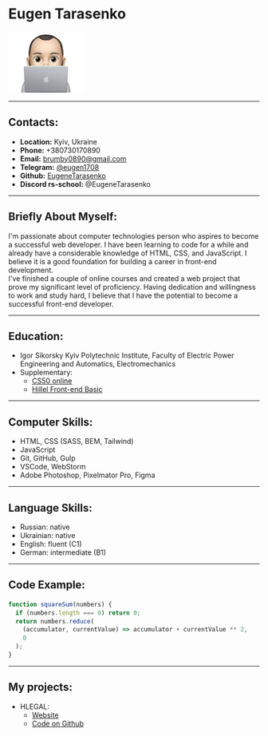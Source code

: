 # Eugen Tarasenko

<img src="photo.png"  width="30%">

---

## Contacts:

- **Location:** Kyiv, Ukraine
- **Phone:** +380730170890
- **Email:** brumby0890@gmail.com
- **Telegram:** [@eugen1708](https://t.me/eugen1708)
- **Github:** [EugeneTarasenko](https://github.com/EugeneTarasenko)
- **Discord rs-school:** @EugeneTarasenko

---

## Briefly About Myself:

I'm passionate about computer technologies person who aspires to become a successful web developer. I have been learning to code for a while and already have a considerable knowledge of HTML, CSS, and JavaScript. I believe it is a good foundation for building a career in front-end development.\
I've finished a couple of online courses and created a web project that prove my significant level of proficiency.
Having dedication and willingness to work and study hard, I believe that I have the potential to become a successful front-end developer.

---

## Education:

- Igor Sikorsky Kyiv Polytechnic Institute, Faculty of Electric Power Engineering and Automatics, Electromechanics
- Supplementary:
  - [CS50 online](https://pll.harvard.edu/course/cs50-introduction-computer-science?delta=0)
  - [Hillel Front-end Basic](https://ithillel.ua/courses/front-end-basic)

---

## Computer Skills:

- HTML, CSS (SASS, BEM, Tailwind)
- JavaScript
- Git, GitHub, Gulp
- VSCode, WebStorm
- Adobe Photoshop, Pixelmator Pro, Figma

---

## Language Skills:

- Russian: native
- Ukrainian: native
- English: fluent (C1)
- German: intermediate (B1)

---

## Code Example:

```js
function squareSum(numbers) {
  if (numbers.length === 0) return 0;
  return numbers.reduce(
    (accumulator, currentValue) => accumulator + currentValue ** 2,
    0
  );
}
```

---

## My projects:

- HLEGAL:
  - [Website](https://eugenetarasenko.github.io/hillel-front-end-basic/index.html)
  - [Code on Github](https://github.com/EugeneTarasenko/hillel-front-end-basic/tree/hlegal)

